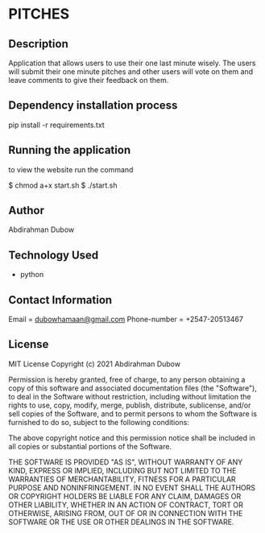 # PITCHES

## Description

Application that allows users to use their one last minute wisely. The users will submit their one minute pitches and other users will vote on them and leave comments to give their feedback on them.

## Dependency installation process

pip install -r requirements.txt

## Running the application
to view the website run the command

$ chmod a+x start.sh
$ ./start.sh

## Author 
Abdirahman Dubow

## Technology Used
* python

## Contact Information
Email = dubowhamaan@gmail.com
Phone-number = +2547-20513467

## License
MIT License
Copyright (c) 2021 Abdirahman Dubow

Permission is hereby granted, free of charge, to any person obtaining a copy of this software and associated documentation files (the "Software"), to deal in the Software without restriction, including without limitation the rights to use, copy, modify, merge, publish, distribute, sublicense, and/or sell copies of the Software, and to permit persons to whom the Software is furnished to do so, subject to the following conditions:

The above copyright notice and this permission notice shall be included in all copies or substantial portions of the Software.

THE SOFTWARE IS PROVIDED "AS IS", WITHOUT WARRANTY OF ANY KIND, EXPRESS OR IMPLIED, INCLUDING BUT NOT LIMITED TO THE WARRANTIES OF MERCHANTABILITY, FITNESS FOR A PARTICULAR PURPOSE AND NONINFRINGEMENT. IN NO EVENT SHALL THE AUTHORS OR COPYRIGHT HOLDERS BE LIABLE FOR ANY CLAIM, DAMAGES OR OTHER LIABILITY, WHETHER IN AN ACTION OF CONTRACT, TORT OR OTHERWISE, ARISING FROM, OUT OF OR IN CONNECTION WITH THE SOFTWARE OR THE USE OR OTHER DEALINGS IN THE SOFTWARE.

